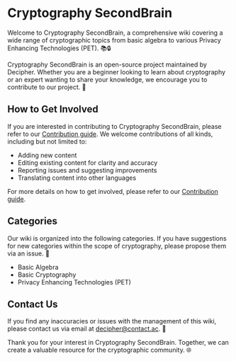 # Cryptography SecondBrain

Welcome to Cryptography SecondBrain, a comprehensive wiki covering a wide range of cryptographic topics from basic algebra to various Privacy Enhancing Technologies (PET). 📚🔒

Cryptography SecondBrain is an open-source project maintained by Decipher. Whether you are a beginner looking to learn about cryptography or an expert wanting to share your knowledge, we encourage you to contribute to our project. 🙌

## How to Get Involved

If you are interested in contributing to Cryptography SecondBrain, please refer to our [Contribution guide](CONTRIBUTING.md). We welcome contributions of all kinds, including but not limited to:

- Adding new content
- Editing existing content for clarity and accuracy
- Reporting issues and suggesting improvements
- Translating content into other languages

For more details on how to get involved, please refer to our [Contribution guide](CONTRIBUTING.md).

## Categories

Our wiki is organized into the following categories. If you have suggestions for new categories within the scope of cryptography, please propose them via an issue. 📝

- Basic Algebra
- Basic Cryptography
- Privacy Enhancing Technologies (PET)

## Contact Us

If you find any inaccuracies or issues with the management of this wiki, please contact us via email at decipher@contact.ac. 📧

Thank you for your interest in Cryptography SecondBrain. Together, we can create a valuable resource for the cryptographic community. 🌐
